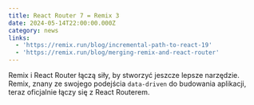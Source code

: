 ```yaml
---
title: React Router 7 = Remix 3
date: 2024-05-14T22:00:00.000Z
category: news
links:
  - 'https://remix.run/blog/incremental-path-to-react-19'
  - 'https://remix.run/blog/merging-remix-and-react-router'
---
```


Remix i React Router łączą siły, by stworzyć jeszcze lepsze narzędzie. Remix, znany ze swojego podejścia `data-driven` do budowania aplikacji, teraz oficjalnie łączy się z React Routerem.
